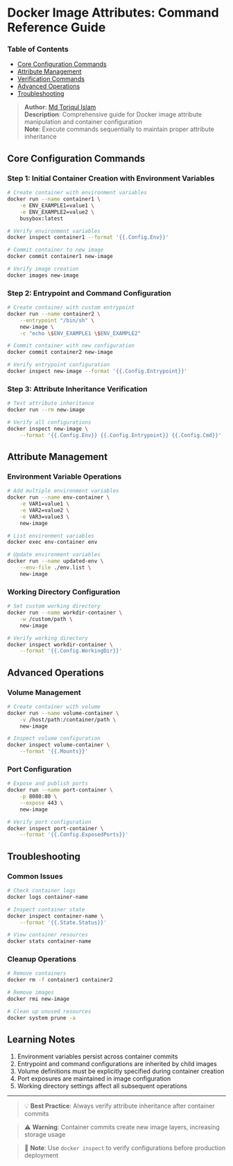# Docker Image Attributes: Command Reference Guide

### Table of Contents
- [Core Configuration Commands](#core-configuration-commands)
- [Attribute Management](#attribute-management)
- [Verification Commands](#verification-commands)
- [Advanced Operations](#advanced-operations)
- [Troubleshooting](#troubleshooting)

> **Author**: [Md Toriqul Islam](https://linkedin.com/in/thetoriqul)  
> **Description**: Comprehensive guide for Docker image attribute manipulation and container configuration  
> **Note**: Execute commands sequentially to maintain proper attribute inheritance

## Core Configuration Commands

### Step 1: Initial Container Creation with Environment Variables
```bash
# Create container with environment variables
docker run --name container1 \
    -e ENV_EXAMPLE1=value1 \
    -e ENV_EXAMPLE2=value2 \
    busybox:latest

# Verify environment variables
docker inspect container1 --format '{{.Config.Env}}'

# Commit container to new image
docker commit container1 new-image

# Verify image creation
docker images new-image
```

### Step 2: Entrypoint and Command Configuration
```bash
# Create container with custom entrypoint
docker run --name container2 \
    --entrypoint "/bin/sh" \
    new-image \
    -c "echo \$ENV_EXAMPLE1 \$ENV_EXAMPLE2"

# Commit container with new configuration
docker commit container2 new-image

# Verify entrypoint configuration
docker inspect new-image --format '{{.Config.Entrypoint}}'
```

### Step 3: Attribute Inheritance Verification
```bash
# Test attribute inheritance
docker run --rm new-image

# Verify all configurations
docker inspect new-image \
    --format '{{.Config.Env}} {{.Config.Entrypoint}} {{.Config.Cmd}}'
```

## Attribute Management

### Environment Variable Operations
```bash
# Add multiple environment variables
docker run --name env-container \
    -e VAR1=value1 \
    -e VAR2=value2 \
    -e VAR3=value3 \
    new-image

# List environment variables
docker exec env-container env

# Update environment variables
docker run --name updated-env \
    --env-file ./env.list \
    new-image
```

### Working Directory Configuration
```bash
# Set custom working directory
docker run --name workdir-container \
    -w /custom/path \
    new-image

# Verify working directory
docker inspect workdir-container \
    --format '{{.Config.WorkingDir}}'
```

## Advanced Operations

### Volume Management
```bash
# Create container with volume
docker run --name volume-container \
    -v /host/path:/container/path \
    new-image

# Inspect volume configuration
docker inspect volume-container \
    --format '{{.Mounts}}'
```

### Port Configuration
```bash
# Expose and publish ports
docker run --name port-container \
    -p 8080:80 \
    --expose 443 \
    new-image

# Verify port configuration
docker inspect port-container \
    --format '{{.Config.ExposedPorts}}'
```

## Troubleshooting

### Common Issues
```bash
# Check container logs
docker logs container-name

# Inspect container state
docker inspect container-name \
    --format '{{.State.Status}}'

# View container resources
docker stats container-name
```

### Cleanup Operations
```bash
# Remove containers
docker rm -f container1 container2

# Remove images
docker rmi new-image

# Clean up unused resources
docker system prune -a
```

## Learning Notes

1. Environment variables persist across container commits
2. Entrypoint and command configurations are inherited by child images
3. Volume definitions must be explicitly specified during container creation
4. Port exposures are maintained in image configuration
5. Working directory settings affect all subsequent operations

---

> 💡 **Best Practice**: Always verify attribute inheritance after container commits

> ⚠️ **Warning**: Container commits create new image layers, increasing storage usage

> 📝 **Note**: Use `docker inspect` to verify configurations before production deployment